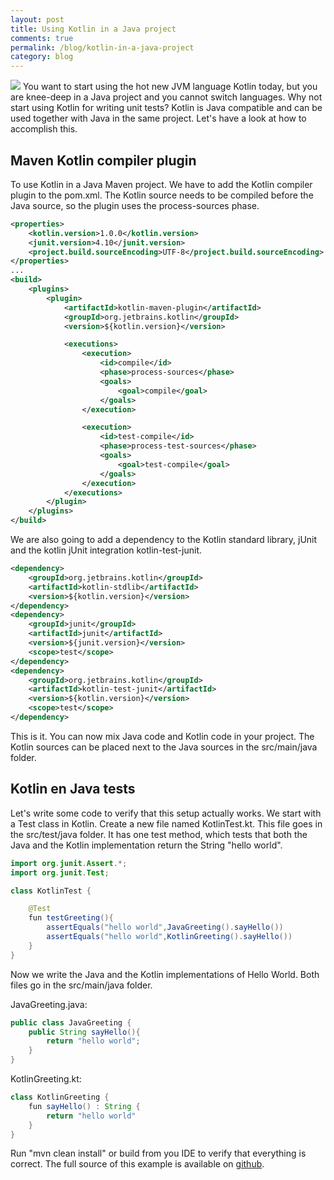 ```yaml
---
layout: post
title: Using Kotlin in a Java project
comments: true
permalink: /blog/kotlin-in-a-java-project
category: blog
---
```

[<img src="{{ site.url }}/img/github.svg">](https://github.com/erwindeg/kotlin-example)
You want to start using the hot new JVM language Kotlin today, but you are knee-deep in a Java project and you cannot switch languages. Why not start using Kotlin for writing unit tests? Kotlin is Java compatible and can be used together with Java in the same project. Let's have a look at how to accomplish this.

## Maven Kotlin compiler plugin
To use Kotlin in a Java Maven project. We have to add the Kotlin compiler plugin to the pom.xml. The Kotlin source needs to be compiled before the Java source, so the plugin uses the process-sources phase.

```xml
<properties>
	<kotlin.version>1.0.0</kotlin.version>
	<junit.version>4.10</junit.version>
	<project.build.sourceEncoding>UTF-8</project.build.sourceEncoding>
</properties>
...
<build>
	<plugins>
		<plugin>
			<artifactId>kotlin-maven-plugin</artifactId>
			<groupId>org.jetbrains.kotlin</groupId>
			<version>${kotlin.version}</version>

			<executions>
				<execution>
					<id>compile</id>
					<phase>process-sources</phase>
					<goals>
						<goal>compile</goal>
					</goals>
				</execution>

				<execution>
					<id>test-compile</id>
					<phase>process-test-sources</phase>
					<goals>
						<goal>test-compile</goal>
					</goals>
				</execution>
			</executions>
		</plugin>
	</plugins>
</build>
```

We are also going to add a dependency to the Kotlin standard library, jUnit and the kotlin jUnit integration kotlin-test-junit.

```xml
<dependency>
	<groupId>org.jetbrains.kotlin</groupId>
	<artifactId>kotlin-stdlib</artifactId>
	<version>${kotlin.version}</version>
</dependency>
<dependency>
	<groupId>junit</groupId>
	<artifactId>junit</artifactId>
	<version>${junit.version}</version>
	<scope>test</scope>
</dependency>
<dependency>
	<groupId>org.jetbrains.kotlin</groupId>
	<artifactId>kotlin-test-junit</artifactId>
	<version>${kotlin.version}</version>
	<scope>test</scope>
</dependency>
```

This is it. You can now mix Java code and Kotlin code in your project. The Kotlin sources can be placed next to the Java sources in the src/main/java folder.

## Kotlin en Java tests
Let's write some code to verify that this setup actually works. We start with a Test class in Kotlin. Create a new file named KotlinTest.kt. This file goes in the src/test/java folder. It has one test method, which tests that both the Java and the Kotlin implementation return the String "hello world".

```java
import org.junit.Assert.*;
import org.junit.Test;

class KotlinTest {

	@Test
	fun testGreeting(){
		assertEquals("hello world",JavaGreeting().sayHello())
		assertEquals("hello world",KotlinGreeting().sayHello())
	}
}
```

Now we write the Java and the Kotlin implementations of Hello World. Both files go in the src/main/java folder.

JavaGreeting.java:

```java
public class JavaGreeting {
	public String sayHello(){
		return "hello world";
	}
}
```

KotlinGreeting.kt:

```java
class KotlinGreeting {
	fun sayHello() : String {
		return "hello world"
	}
}
```

Run "mvn clean install" or build from you IDE to verify that everything is correct. The full source of this example is available on [github](https://github.com/erwindeg/kotlin-example).

